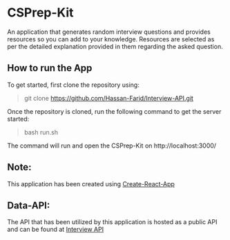 # CSPrep-Kit
An application that generates random interview questions and provides resources so you can add to your knowledge. Resources are selected as per the detailed explanation provided in them regarding the asked question.

## How to run the App
To get started, first clone the repository using:

> git clone https://github.com/Hassan-Farid/Interview-API.git

Once the repository is cloned, run the following command to get the server started:

> bash run.sh

The command will run and open the CSPrep-Kit on http://localhost:3000/ 

## Note:
This application has been created using [Create-React-App](https://github.com/facebook/create-react-app/blob/main/README.md)

## Data-API:
The API that has been utilized by this application is hosted as a public API and can be found at [Interview API](https://github.com/Hassan-Farid/Interview-API)
